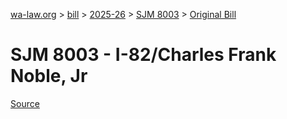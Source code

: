[wa-law.org](/) > [bill](/bill/) > [2025-26](/bill/2025-26/) > [SJM 8003](/bill/2025-26/sjm/8003/) > [Original Bill](/bill/2025-26/sjm/8003/1/)

# SJM 8003 - I-82/Charles Frank Noble, Jr

[Source](http://lawfilesext.leg.wa.gov/biennium/2025-26/Pdf/Bills/Senate%20Joint%20Memorials/8003-I-82-Charles%20Frank%20Noble,%20Jr.pdf)

